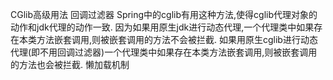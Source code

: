 CGlib高级用法
	回调过滤器
		Spring中的cglib有用这种方法,使得cglib代理对象的动作和jdk代理的动作一致.
		因为如果用原生jdk进行动态代理,一个代理类中如果存在本类方法嵌套调用,则被嵌套调用的方法不会被拦截.
		如果用原生cglib进行动态代理(即不用回调过滤器)一个代理类中如果存在本类方法嵌套调用,则被嵌套调用的方法也会被拦截.
	懒加载机制